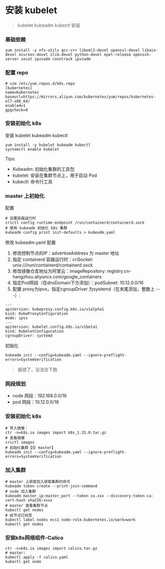 # 安装 kubelet

> kubelet kubeadm kubectl 安装


### 基础依赖
```shell
yum install -y nfs-utils gcc-c++ libxml2-devel openssl-devel libaio-devel ncurses-devel zlib-devel python-devel epel-release openssh-server socat ipvsadm conntrack ipvsadm
```

### 配置 repo
```shell
# vim /etc/yum.repos.d/k8s.repo
[kubernetes]
name=Kubernetes
baseurl=https://mirrors.aliyun.com/kubernetes/yum/repos/kubernetes-el7-x86_64/
enabled=1
gpgcheck=0
```


### 安装初始化 k8s

安装 kubelet kubeadm kubectl
```shell
yum install -y kubelet kubeadm kubectl
systemctl enable kubelet
```
Tips:
- Kubeadm: 初始化集群的工具包
- kubelet: 安装在集群节点上，用于启动 Pod
- kubectl: 命令行工具

### master 上初始化

配置
```shell
# 设置容器运行时
crictl config runtime-endpoint /run/containerd/containerd.sock
# 使用 kubeadm 初始化 k8s 集群
kubeadm config print init-defaults > kubeadm.yaml
```

修改 kubeadm.yaml 配置
1. 修改控制节点的IP：advertiseAddress 为 master 地址
2. 指定 containerd 容器运行时：criSocket: unix:///run/containerd/containerd.sock
3. 修改镜像仓库地址为阿里云：imageRepository: registry.cn-hangzhou.aliyuncs.com/google_containers
4. 指定Pod网段（在dnsDomain下方添加）：podSubnet: 10.12.0.0/16
5. 配置 proxy为ipvs，指定cgroupDriver 为systemd（在末尾添加，整数上 ---）:
```shell
---
apiVersion: kubeproxy.config.k8s.io/v1alpha1
kind: KubeProxyConfiguration
mode: ipvs
---
apiVersion: kubelet.config.k8s.io/v1beta1
kind: KubeletConfiguration
cgroupDriver: systemd
```

初始化
```shell
kubeadm init --config=kubeadm.yaml --ignore-preflight-errors=SystemVerification
```

> 报错了，没法往下跑




### 网段规划
- node 网段：192.168.0.0/16
- pod 网段：10.12.0.0/16




### 安装初始化 k8s
```shell
# 导入镜像：
ctr -n=k8s.io images import k8s_1.25.0.tar.gz
# 查看镜像
crictl images
# 初始化集群【仅 master】
kubeadm init --config=kubeadm.yaml --ignore-preflight-errors=SystemVerification
```


### 加入集群
```shell
# master 上获取加入获取集群的命令
kubeadm token create --print-join-command
# node 加入集群
kubeadm master_ip:master_port --token xx.xxx --discovery-token-ca-cert-hash sha256:xxxx
# master 查看集群节点
kubectl get nodes
# 给节点打标签
kubectl label nodes ecs1 node-role.kubernetes.io/work=work
kubectl get nodes
```

### 安装k8s网络组件-Calico
```shell
ctr -n=k8s.io images import calico.tar.gz
# master:
kubectl apply -f calico.yaml
kubectl get node
```

